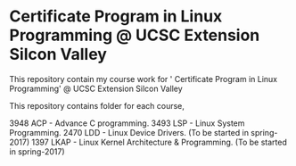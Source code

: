# Certificate Program in Linux Programming @ UCSC Extension Silcon Valley

This repository contain my course work for ' Certificate Program in Linux Programming'  @ UCSC Extension Silcon Valley

This repository contains folder for each course,

3948 ACP  - Advance C programming.
3493 LSP  - Linux System Programming.
2470 LDD  - Linux Device Drivers. (To be started in spring-2017)
1397 LKAP - Linux Kernel Architecture & Programming. (To be started in spring-2017)
